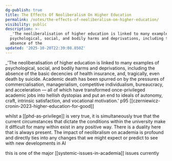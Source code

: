 ```yaml
---
dg-publish: true
title: The Effects Of Neoliberalism On Higher Education
permalink: /notes/the-effects-of-neoliberalism-on-higher-education/
visibility: public
description: >-
  _'The neoliberalisation of higher education is linked to many examples of
  psychological, social, and bodily harms and deprivations, including the
  absence of the
updated: '2025-10-20T22:39:08.850Z'
---
```

_'The neoliberalisation of higher education is linked to many examples of psychological, social, and bodily harms and deprivations, including the absence of the basic decencies of health
insurance, and, tragically, even death by suicide. Academic death has been spurred on by the pressures of commercialisation, managerialism, competitive individualism, bureaucracy, and acceleration — all of which have transformed once-privileged academic jobs into hellish dystopias and put an end to ideals of autonomy, craft, intrinsic satisfaction, and
vocational motivation.' p95 [[czerniewicz-cronin-2023-higher-education-for-good]]

whilst a [[phd-as-privilege]] is very true, it is simultaneously true that the current circumstances that dictate the conditions within the university make it difficult for many within exist in any positive way. There is a duality here that is always present. The impact of neolibralism on academia is profound and directly ties into any changes that we might expect or predict to see with new developments in AI

this is one of the major [[systemic-issues-in-academia]] issues currently
